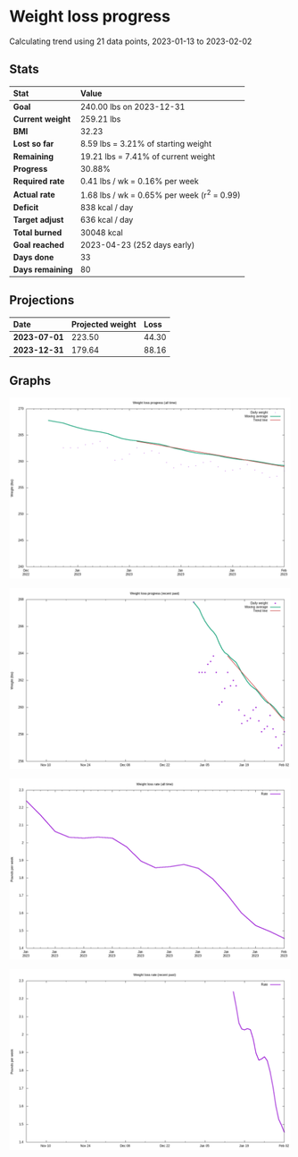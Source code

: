 # Weight loss progress

Calculating trend using 21 data points, 2023-01-13 to 2023-02-02

## Stats

Stat|Value
:-|:-
**Goal**|240.00 lbs on 2023-12-31
**Current weight**|259.21 lbs
**BMI**|32.23
**Lost so far**|8.59 lbs =  3.21% of starting weight
**Remaining**|19.21 lbs =  7.41% of current  weight
**Progress**|30.88%
**Required rate**|0.41 lbs / wk = 0.16% per week
**Actual rate**|1.68 lbs / wk = 0.65% per week  (r<sup>2</sup> = 0.99)
**Deficit**|838 kcal / day
**Target adjust**|636 kcal / day
**Total burned**|30048 kcal
**Goal reached**|2023-04-23 (252 days early)
**Days done**|33
**Days remaining**|80

## Projections

Date|Projected weight|Loss
:-|:-|:-
**2023-07-01**|223.50|44.30
**2023-12-31**|179.64|88.16

## Graphs

![](weight-graph-alltime.png)

![](weight-graph-recent.png)

![](rate-graph-alltime.png)

![](rate-graph-recent.png)
